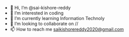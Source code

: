 - 👋 Hi, I’m @sai-kishore-reddy
- 👀 I’m interested in coding 
- 🌱 I’m currently learning Information Technoly
- 💞️ I’m looking to collaborate on //
- 📫 How to reach me saikishorereddy2020@gmail.com

<!---
sai-kishore-reddy/sai-kishore-reddy is a ✨ special ✨ repository because its `README.md` (this file) appears on your GitHub profile.
You can click the Preview link to take a look at your changes.
--->

